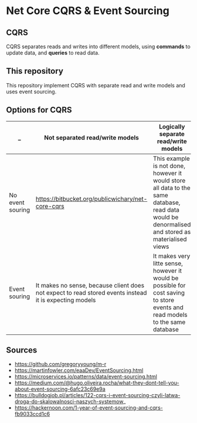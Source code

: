 # Net Core CQRS & Event Sourcing

## CQRS

CQRS separates reads and writes into different models, using __commands__ to update data, and __queries__ to read data.

## This repository

This repository implement CQRS with separate read and write models and uses event sourcing.

## Options for CQRS

_ | Not separated read/write models | Logically separate read/write models | Physically separate read/write models
---|---|---|---
No event souring | https://bitbucket.org/publicwichary/net-core-cqrs | This example is not done, however it would store all data to the same database, read data would be denormalised and stored as materialised views | This example is not done, however it would be the same as example on left (also not done) with some messaging via message broker. 
Event souring | It makes no sense, because client does not expect to read stored events instead it is expecting models | It makes very litte sense, however it would be possible for cost saving to store events and read models to the same database  | https://bitbucket.org/publicwichary/net-core-cqrs-event-sourcing

## Sources

- https://github.com/gregoryyoung/m-r
- https://martinfowler.com/eaaDev/EventSourcing.html
- https://microservices.io/patterns/data/event-sourcing.html
- https://medium.com/@hugo.oliveira.rocha/what-they-dont-tell-you-about-event-sourcing-6afc23c69e9a
- https://bulldogjob.pl/articles/122-cqrs-i-event-sourcing-czyli-latwa-droga-do-skalowalnosci-naszych-systemow_
- https://hackernoon.com/1-year-of-event-sourcing-and-cqrs-fb9033ccd1c6